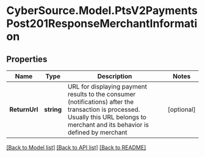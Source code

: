 # CyberSource.Model.PtsV2PaymentsPost201ResponseMerchantInformation
## Properties

Name | Type | Description | Notes
------------ | ------------- | ------------- | -------------
**ReturnUrl** | **string** | URL for displaying payment results to the consumer (notifications) after the transaction is processed. Usually this URL belongs to merchant and its behavior is defined by merchant  | [optional] 

[[Back to Model list]](../README.md#documentation-for-models) [[Back to API list]](../README.md#documentation-for-api-endpoints) [[Back to README]](../README.md)

